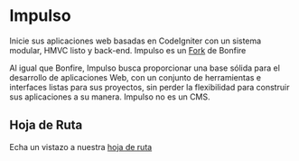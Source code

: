 Impulso
=======

Inicie sus aplicaciones web basadas en CodeIgniter con un sistema modular, HMVC listo y back-end. Impulso es un [Fork](https://github.com/ci-bonfire/Bonfire) de Bonfire

Al igual que Bonfire, Impulso busca proporcionar una base sólida para el desarrollo de aplicaciones Web, con un conjunto de herramientas e interfaces listas para sus proyectos, sin perder la flexibilidad para construir sus aplicaciones a su manera. Impulso no es un CMS.

## Hoja de Ruta

Echa un vistazo a nuestra [hoja de ruta](https://trello.com/board/impulso/5005639fffaad90434779ec0)
